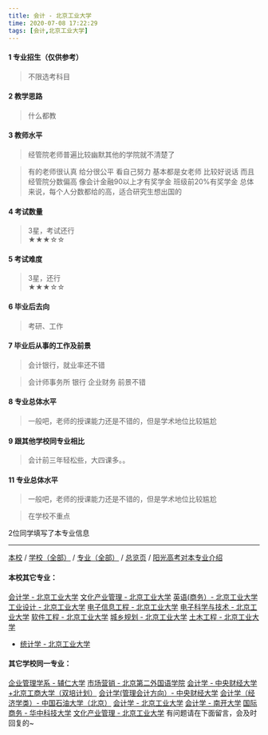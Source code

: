 ```yaml
---
title: 会计 - 北京工业大学
time: 2020-07-08 17:22:29
tags: [会计,北京工业大学]
---
```

#### 1 专业招生（仅供参考）  
> 不限选考科目 



#### 2 教学思路  
> 什么都教



#### 3 教师水平
> 经管院老师普遍比较幽默其他的学院就不清楚了    
    
> 有的老师很认真 给分很公平 看自己努力 基本都是女老师 比较好说话 而且经管院分数偏高 像会计金融90以上才有奖学金 班级前20%有奖学金 总体来说，每个人分数都给的高，适合研究生想出国的


#### 4 考试数量  
> 3星，考试还行   
★★★☆☆

#### 5 考试难度  
> 3星，还行   
★★★☆☆

#### 6 毕业后去向  
> 考研、工作

#### 7 毕业后从事的工作及前景  
> 会计银行，就业率还不错    
    
> 会计师事务所 银行 企业财务 前景不错

#### 8 专业总体水平 
> 一般吧，老师的授课能力还是不错的，但是学术地位比较尴尬


####  9 跟其他学校同专业相比 
> 会计前三年轻松些，大四课多。。



#### 11 专业总体水平 
> 一般吧，老师的授课能力还是不错的，但是学术地位比较尴尬    
   
> 在学校不重点



 2位同学填写了本专业信息
***
[本校](http://www.jianshu.com/p/ded1252ce2d5) / [学校（全部）](http://www.jianshu.com/p/3efa6bcca419) / [专业（全部）](http://www.jianshu.com/p/2d4c6d3552c2) / [总览页](http://www.jianshu.com/p/445daeb4fa00) / [阳光高考对本专业介绍](http://gaokao.chsi.com.cn/sch/zyk/view.do?schId=73394534&specId=73385284)
#### 本校其它专业：
[会计学 - 北京工业大学](http://www.jianshu.com/p/010c80d0566b)
[文化产业管理 - 北京工业大学](http://www.jianshu.com/p/45a980a6b8c6)
[英语(商务）- 北京工业大学](http://www.jianshu.com/p/e24df7ec2a30)
[工业设计 - 北京工业大学](http://www.jianshu.com/p/9adc32b162f9)
[电子信息工程 - 北京工业大学](http://www.jianshu.com/p/935f8b4dc83f)
[电子科学与技术 - 北京工业大学](http://www.jianshu.com/p/349a571c8cbb)
[软件工程 - 北京工业大学](http://www.jianshu.com/p/fe7eac515ee2)
[城乡规划 - 北京工业大学](http://www.jianshu.com/p/608d0f13dc58)
[土木工程 - 北京工业大学](http://www.jianshu.com/p/897ea4d65bab)
- [统计学 - 北京工业大学](https://www.jianshu.com/p/7d413fc80aa5)
#### 其它学校同一专业：
[企业管理学系 - 辅仁大学](http://www.jianshu.com/p/482d9a4ad3ed)
[市场营销 - 北京第二外国语学院](http://www.jianshu.com/p/cf0b0e5e8405)
[会计学 - 中央财经大学+北京工商大学（双培计划）](http://www.jianshu.com/p/efa86b1a5d45)
[会计学(管理会计方向）- 中央财经大学](http://www.jianshu.com/p/236095812248)
[会计学（经济学类）- 中国石油大学（北京）](http://www.jianshu.com/p/0f3705d4ade4)
[会计学 - 北京工业大学](http://www.jianshu.com/p/010c80d0566b)
[会计学 - 南开大学](http://www.jianshu.com/p/9580eaa61496)
[国际商务 - 华中科技大学](http://www.jianshu.com/p/9d00ee9d91e8)
[文化产业管理 - 北京工业大学](http://www.jianshu.com/p/45a980a6b8c6)
有问题请在下面留言，会及时回复的~